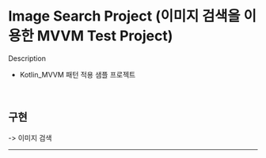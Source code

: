 # Image Search Project (이미지 검색을 이용한 MVVM Test Project) 


Description 
 - Kotlin_MVVM 패턴 적용 샘플 프로젝트
 
 <br/>
 <h2>구현</h2>
  -> 이미지 검색<br/>
  
-----------
